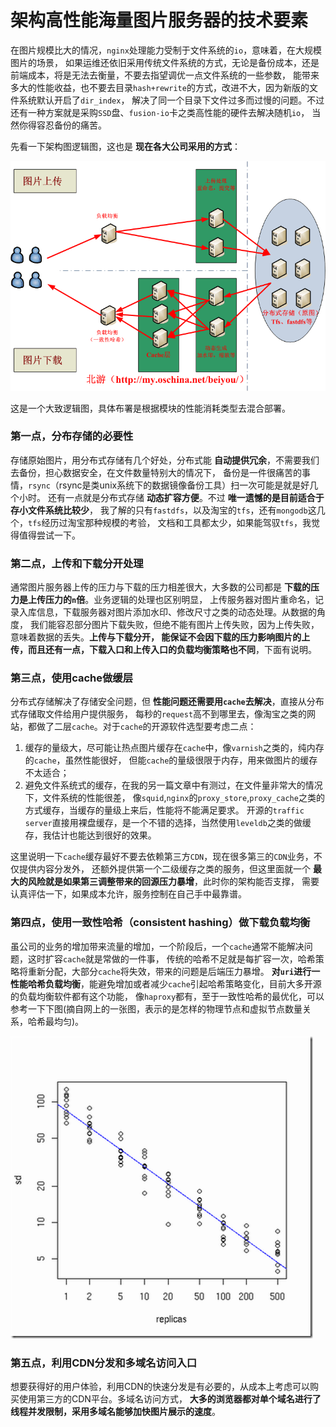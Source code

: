 架构高性能海量图片服务器的技术要素
=================================================================
在图片规模比大的情况，`nginx`处理能力受制于文件系统的`io`，意味着，在大规模图片的场景，
如果运维还依旧采用传统文件系统的方式，无论是备份成本，还是前端成本，将是无法去衡量，不要去指望调优一点文件系统的一些参数，
能带来多大的性能收益，也不要去目录`hash+rewrite`的方式，改进不大，因为新版的文件系统默认开启了`dir_index`，
解决了同一个目录下文件过多而过慢的问题。不过还有一种方案就是采购`SSD`盘、`fusion-io`卡之类高性能的硬件去解决随机`io`，
当然你得容忍备份的痛苦。

先看一下架构图逻辑图，这也是 **现在各大公司采用的方式**：

![图片服务器架构图](../img/图片服务器架构图.gif)

这是一个大致逻辑图，具体布署是根据模块的性能消耗类型去混合部署。

### 第一点，分布存储的必要性
存储原始图片，用分布式存储有几个好处，分布式能 **自动提供冗余**，不需要我们去备份，担心数据安全，在文件数量特别大的情况下，
备份是一件很痛苦的事情，`rsync`（rsync是类unix系统下的数据镜像备份工具）扫一次可能是就是好几个小时。
还有一点就是分布式存储 **动态扩容方便**。不过 **唯一遗憾的是目前适合于存小文件系统比较少**，
我了解的只有`fastdfs`，以及淘宝的`tfs`，还有`mongodb`这几个，`tfs`经历过淘宝那种规模的考验，
文档和工具都太少，如果能驾驭`tfs`，我觉得值得尝试一下。

### 第二点，上传和下载分开处理
通常图片服务器上传的压力与下载的压力相差很大，大多数的公司都是 **下载的压力是上传压力的`n`倍**。业务逻辑的处理也区别明显，
上传服务器对图片重命名，记录入库信息，下载服务器对图片添加水印、修改尺寸之类的动态处理。从数据的角度，
我们能容忍部分图片下载失败，但绝不能有图片上传失败，因为上传失败，意味着数据的丢失。**上传与下载分开，
能保证不会因下载的压力影响图片的上传，而且还有一点，下载入口和上传入口的负载均衡策略也不同**，下面有说明。

### 第三点，使用cache做缓层
分布式存储解决了存储安全问题，但 **性能问题还需要用`cache`去解决**，直接从分布式存储取文件给用户提供服务，
每秒的`request`高不到哪里去，像淘宝之类的网站，都做了二层`cache`。对于`cache`的开源软件选型要考虑二点：

1. 缓存的量级大，尽可能让热点图片缓存在`cache`中，像`varnish`之类的，纯内存的`cache`，虽然性能很好，
但能`cache`的量级很限于内存，用来做图片的缓存不太适合；
2. 避免文件系统式的缓存，在我的另一篇文章中有测过，在文件量非常大的情况下，文件系统的性能很差，
像`squid`,`nginx`的`proxy_store`,`proxy_cache`之类的方式缓存，当缓存的量级上来后，性能将不能满足要求。
开源的`traffic server`直接用裸盘缓存，是一个不错的选择，当然使用`leveldb`之类的做缓存，我估计也能达到很好的效果。

这里说明一下`cache`缓存最好不要去依赖第三方`CDN`，现在很多第三的`CDN`业务，不仅提供内容分发外，
还额外提供第一个二级缓存之类的服务，但这里面就一个 **最大的风险就是如果第三调整带来的回源压力暴增**，此时你的架构能否支撑，
需要认真评估一下，如果成本允许，服务控制在自己手中最靠谱。

### 第四点，使用一致性哈希（consistent hashing）做下载负载均衡
虽公司的业务的增加带来流量的增加，一个阶段后，一个`cache`通常不能解决问题，这时扩容`cache`就是常做的一件事，
传统的哈希不足就是每扩容一次，哈希策略将重新分配，大部分`cache`将失效，带来的问题是后端压力暴增。
**对`uri`进行一性能哈希负载均衡**，能避免增加或者减少`cache`引起哈希策略变化，目前大多开源的负载均衡软件都有这个功能，
像`haproxy`都有，至于一致性哈希的最优化，可以参考一下下图(摘自网上的一张图，表示的是怎样的物理节点和虚拟节点数量关系，哈希最均匀)。

![一致性哈希优化图](../img/一致性哈希优化图.png)

### 第五点，利用CDN分发和多域名访问入口
想要获得好的用户体验，利用CDN的快速分发是有必要的，从成本上考虑可以购买使用第三方的CDN平台。多域名访问方式，
**大多的浏览器都对单个域名进行了线程并发限制，采用多域名能够加快图片展示的速度**。
